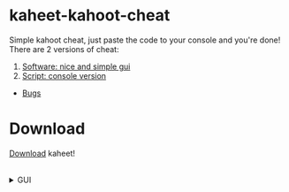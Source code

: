 # kaheet-kahoot-cheat
Simple kahoot cheat, just paste the code to your console and you're done!
There are 2 versions of cheat:
1. [Software: nice and simple gui](#Download "Goto Download")
2. [Script: console version](#Console "Goto Console")

* [Bugs](#Bugs "Goto Bugs")

# Download
[Download](https://schoolcheats.pxtrez.repl.co/cheats/) kaheet!<br><br>
<details><summary>GUI</summary>
<img src="./docs/kaheet!.png"><br><br>
<details>


or


## Console
1. Open [kahoot](https://kahoot.it/)
2. Right click, inspect (open console)
3. Paste this:

```js
fetch("https://raw.githubusercontent.com/pxtrez/kaheet-kahoot-cheat/main/dist/script.js")
.then((res) => res.text()
.then((t) => eval(t)))
```

4. Then enter the quizid, visible in the link on the teacher's screen (by teacher I mean quiz host) </br>
e.g. `https://play.kahoot.it/v2/lobby?quizId=` **`4487beab-3d31-4e9e-8d94-94ef15f87230`**
5. Correct answers should appear in the console. </br></br></br>
![example](./docs/example.png)</br></br></br>

cheat supports images in kahoot quizzes!

## Bugs
- 

## Other
Pull requests are welcome!
